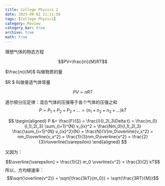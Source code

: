 ```yaml
---
title: College Physics 2
date: 2025-09-02 21:11:58
tags: [College Physics]
category: Review
category_bar: true
archive: true
math: true
---
```


理想气体的物态方程

$$PV=\frac{m}{M}RT$$

$\frac{m}{M}$ 叫做物质的量

 $R $ 叫做普适气体常量

$$PV=nRT$$


道尔顿分压定律：混合气体的压强等于各个气体的压强之和
$$ P=P_{1}+P_{2}+P_{3}+...=(n_{1}+n_{2}+n_{3}+...)kT$$


$$ \begin{aligned}
P &= \frac{F}{S} = \frac{I}{l_2l_3\Delta t} = \frac{m_0}{l_1l_2l_3} \sum_{i=1}^{N} v_{ix}^2 = \frac{Nm_0}{l_1l_2l_3} \frac{\sum_{i=1}^{N} v_{ix}^2}{N} 
= \frac{N}{V}m_0\overline{v_x^2} = nm_0\overline{v_x^2} 
= \frac{1}{3}nm_0\overline{v^2} = \frac{2}{3}n\overline{\varepsilon}
\end{aligned} $$

又因为：

$$\overline{\varepsilon} = \frac{1}{2} m_0 \overline{v^2} = \frac{3}{2} kT$$
所以，方均根速率：
$$\sqrt{\overline{v^2}} = \sqrt{\frac{3kT}{m_0}} = \sqrt{\frac{3RT}{M}}$$



